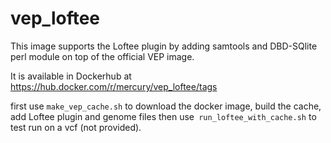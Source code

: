 # vep_loftee

This image supports the Loftee plugin by adding samtools and DBD-SQlite perl module on top of the official VEP image.

It is available in Dockerhub at  
https://hub.docker.com/r/mercury/vep_loftee/tags

first use `make_vep_cache.sh` to download the docker image, build the cache, add Loftee plugin and genome files 
then use` run_loftee_with_cache.sh` to test run on a vcf (not provided).
